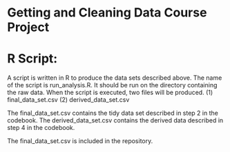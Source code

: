 
Getting and Cleaning Data Course Project
========================================

R Script:
=========

A script is written in R to produce the data sets described above.  The name of the script is run_analysis.R.  It
should be run on the directory containing the raw data.  When the script is executed, two files will be produced.
(1) final_data_set.csv
(2) derived_data_set.csv

The final_data_set.csv contains the tidy data set described in step 2 in the codebook.
The derived_data_set.csv contains the derived data described in step 4 in the codebook.

The final_data_set.csv is included in the repository.


